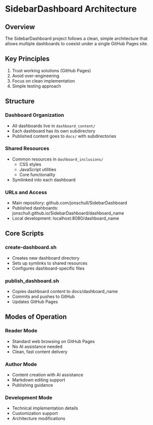 # SidebarDashboard Architecture

## Overview
The SidebarDashboard project follows a clean, simple architecture that allows multiple dashboards to coexist under a single GitHub Pages site.

## Key Principles
1. Trust working solutions (GitHub Pages)
2. Avoid over-engineering
3. Focus on clean implementation
4. Simple testing approach

## Structure

### Dashboard Organization
- All dashboards live in `dashboard_content/`
- Each dashboard has its own subdirectory
- Published content goes to `docs/` with subdirectories

### Shared Resources
- Common resources in `dashboard_inclusions/`
  - CSS styles
  - JavaScript utilities
  - Core functionality
- Symlinked into each dashboard

### URLs and Access
- Main repository: github.com/jonschull/SidebarDashboard
- Published dashboards: jonschull.github.io/SidebarDashboard/dashboard_name
- Local development: localhost:8080/dashboard_name

## Core Scripts

### create-dashboard.sh
- Creates new dashboard directory
- Sets up symlinks to shared resources
- Configures dashboard-specific files

### publish_dashboard.sh
- Copies dashboard content to docs/dashboard_name
- Commits and pushes to GitHub
- Updates GitHub Pages

## Modes of Operation

### Reader Mode
- Standard web browsing on GitHub Pages
- No AI assistance needed
- Clean, fast content delivery

### Author Mode
- Content creation with AI assistance
- Markdown editing support
- Publishing guidance

### Development Mode
- Technical implementation details
- Customization support
- Architecture modifications
